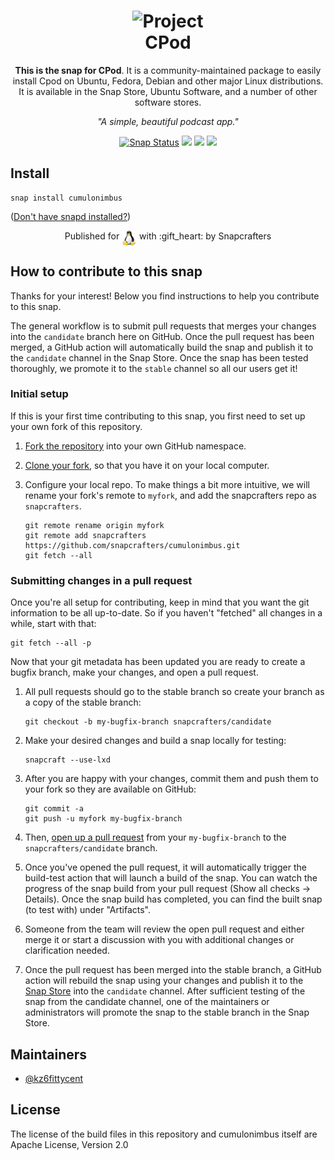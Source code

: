 <h1 align="center">
  <img src="https://github.com/z-------------/CPod/blob/master/build/icons/128x128.png" alt="Project">
  <br />
  CPod
</h1>

<p align="center"><b>This is the snap for CPod</b>. It is a community-maintained package to easily install Cpod on Ubuntu, Fedora, Debian and other major Linux distributions. It is available in the Snap Store, Ubuntu Software, and a number of other software stores.</p>

<p align="center"><i>"A simple, beautiful podcast app."</i></p>

<p align="center">
<a href="https://snapcraft.io/cumulonimbus"><img src="https://snapcraft.io/cumulonimbus/badge.svg" alt="Snap Status"></a>
<a href="https://github.com/snapcrafters/cumulonimbus/actions/workflows/sync-version-with-upstream.yml"><img src="https://github.com/snapcrafters/cumulonimbus/actions/workflows/sync-version-with-upstream.yml/badge.svg"></a>
<a href="https://github.com/snapcrafters/cumulonimbus/actions/workflows/release-to-candidate.yaml"><img src="https://github.com/snapcrafters/cumulonimbus/actions/workflows/release-to-candidate.yml/badge.svg"></a>
<a href="https://github.com/snapcrafters/cumulonimbus/actions/workflows/promote-to-stable.yml"><img src="https://github.com/snapcrafters/cumulonimbus/actions/workflows/promote-to-stable.yml/badge.svg"></a>
</p>

## Install

```shell
snap install cumulonimbus
```

([Don't have snapd installed?](https://snapcraft.io/docs/core/install))

<p align="center">Published for <img src="https://raw.githubusercontent.com/anythingcodes/slack-emoji-for-techies/gh-pages/emoji/tux.png" align="top" width="24" /> with :gift_heart: by Snapcrafters</p>

## How to contribute to this snap

Thanks for your interest! Below you find instructions to help you contribute to this snap.

The general workflow is to submit pull requests that merges your changes into the `candidate` branch here on GitHub. Once the pull request has been merged, a GitHub action will automatically build the snap and publish it to the `candidate` channel in the Snap Store. Once the snap has been tested thoroughly, we promote it to the `stable` channel so all our users get it!

### Initial setup

If this is your first time contributing to this snap, you first need to set up your own fork of this repository.

1. [Fork the repository](https://docs.github.com/en/github/getting-started-with-github/fork-a-repo) into your own GitHub namespace.
2. [Clone your fork](https://git-scm.com/book/en/v2/Git-Basics-Getting-a-Git-Repository), so that you have it on your local computer.
3. Configure your local repo. To make things a bit more intuitive, we will rename your fork's remote to `myfork`, and add the snapcrafters repo as `snapcrafters`.

   ```shell
   git remote rename origin myfork
   git remote add snapcrafters https://github.com/snapcrafters/cumulonimbus.git
   git fetch --all
   ```

### Submitting changes in a pull request

Once you're all setup for contributing, keep in mind that you want the git information to be all up-to-date. So if you haven't "fetched" all changes in a while, start with that:

```shell
git fetch --all -p
```

Now that your git metadata has been updated you are ready to create a bugfix branch, make your changes, and open a pull request.

1. All pull requests should go to the stable branch so create your branch as a copy of the stable branch:

   ```shell
   git checkout -b my-bugfix-branch snapcrafters/candidate
   ```

2. Make your desired changes and build a snap locally for testing:

   ```shell
   snapcraft --use-lxd
   ```

3. After you are happy with your changes, commit them and push them to your fork so they are available on GitHub:

   ```shell
   git commit -a
   git push -u myfork my-bugfix-branch
   ```

4. Then, [open up a pull request](https://docs.github.com/en/github/collaborating-with-issues-and-pull-requests/about-pull-requests) from your `my-bugfix-branch` to the `snapcrafters/candidate` branch.
5. Once you've opened the pull request, it will automatically trigger the build-test action that will launch a build of the snap. You can watch the progress of the snap build from your pull request (Show all checks -> Details). Once the snap build has completed, you can find the built snap (to test with) under "Artifacts".
6. Someone from the team will review the open pull request and either merge it or start a discussion with you with additional changes or clarification needed.
7. Once the pull request has been merged into the stable branch, a GitHub action will rebuild the snap using your changes and publish it to the [Snap Store](https://snapcraft.io/cumulonimbus) into the `candidate` channel. After sufficient testing of the snap from the candidate channel, one of the maintainers or administrators will promote the snap to the stable branch in the Snap Store.

## Maintainers

- [@kz6fittycent](https://github.com/kz6fittycent)

## License

The license of the build files in this repository and cumulonimbus itself are Apache License, Version 2.0
